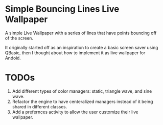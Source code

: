 Simple Bouncing Lines Live Wallpaper
====================================

A simple Live Wallpaper with a series of lines that have points bouncing off of the screen.

It originally started off as an inspiration to create a basic screen saver using QBasic, then I thought about how to implement it as live wallpaper for Andoid.

TODOs
=====
1. Add different types of color managers: static, triangle wave, and sine wave.
2. Refactor the engine to have centeralized managers instead of it being shared in different classes.
3. Add a prefernces activity to allow the user customize their live wallpaper.

